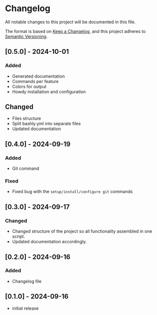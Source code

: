 # Changelog

All notable changes to this project will be documented in this file.

The format is based on [Keep a Changelog],
and this project adheres to [Semantic Versioning].

## [0.5.0] - 2024-10-01

### Added

- Generated documentation
- Commands per feature
- Colors for output
- Howdy installation and configuration

## Changed

- Files structure
- Split bashly.yml into separate files
- Updated documentation


## [0.4.0] - 2024-09-19

### Added

- Git command

### Fixed

- Fixed bug with the `setup/install/configure git` commands

## [0.3.0] - 2024-09-17

### Changed

- Changed structure of the project so all functionality assembled in one script.
- Updated documentation accordingly.

## [0.2.0] - 2024-09-16

### Added

- Changelog file

## [0.1.0] - 2024-09-16

- initial release

<!-- Links -->
[keep a changelog]: https://keepachangelog.com/en/1.0.0/
[semantic versioning]: https://semver.org/spec/v2.0.0.html
